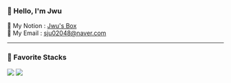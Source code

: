 
### 🍊 Hello, I'm Jwu 
🍎 My Notion : [Jwu's Box](https://jwuu.notion.site/5b44ef5fc37c4b979535406aba51145f)  
🍉 My Email  : [sju02048@naver.com](https://sju02048@naver.com)

---

### 🍓 Favorite Stacks 
<img src="https://img.shields.io/badge/TypeScript-3178C6?style=flat&logo=TypeScript&logoColor=white"/> <img src="https://img.shields.io/badge/React-61DAFB?style=flat&logo=React&logoColor=white"/>

